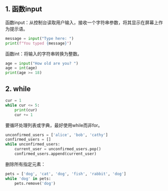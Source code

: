 ## 1. 函数input

函数input：从控制台读取用户输入，接收一个字符串参数，将其显示在屏幕上作为提示语。

```python
message = input("Type here: ")
print(f"You typed {message}")
```

函数int：将输入的字符串转换为整数。

```python
age = input("How old are you? ")
age = int(age)
print(age >= 18)
```

## 2. while

```python
cur = 1
while cur <= 5:
	print(cur)
	cur += 1
```

要循环处理列表或字典，最好使用while而非for。

```python
unconfirmed_users = ['alice', 'bob', 'cathy']
confirmed_users = []
while unconfirmed_users:
	current_user = unconfirmed_users.pop()
	confirmed_users.append(current_user)
```

删除所有指定元素：

```python
pets = ['dog', 'cat', 'dog', 'fish', 'rabbit', 'dog']
while 'dog' in pets:
	pets.remove('dog')
```